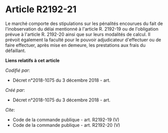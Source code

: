 # Article R2192-21

Le marché comporte des stipulations sur les pénalités encourues du fait de l'inobservation du délai mentionné à l'article R.
2192-19 ou de l'obligation prévue à l'article R. 2192-20 ainsi que sur leurs modalités de calcul. Il prévoit également la
faculté pour le pouvoir adjudicateur d'effectuer ou de faire effectuer, après mise en demeure, les prestations aux frais du
défaillant.

**Liens relatifs à cet article**

_Codifié par_:

  - Décret n°2018-1075 du 3 décembre 2018 - art.

_Créé par_:

  - Décret n°2018-1075 du 3 décembre 2018 - art.

_Cite_:

  - Code de la commande publique - art. R2192-19 (V)
  - Code de la commande publique - art. R2192-20 (V)
